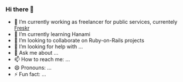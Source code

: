 ### Hi there 👋

- 🔭 I’m currently working as freelancer for public services, currentely [Freskr](https://freskr.eco)
- 🌱 I’m currently learning Hanami
- 👯 I’m looking to collaborate on Ruby-on-Rails projects
- 🤔 I’m looking for help with ...
- 💬 Ask me about ...
- 📫 How to reach me: ...
- 😄 Pronouns: ...
- ⚡ Fun fact: ...


